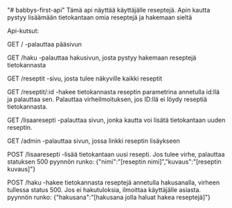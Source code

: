 "# babbys-first-api" 
Tämä api näyttää käyttäjälle reseptejä. Apin kautta pystyy lisäämään tietokantaan
omia reseptejä ja hakemaan sieltä

Api-kutsut: 

GET /
-palauttaa pääsivun

GET /haku
-palauttaa hakusivun, josta pystyy hakemaan reseptejä tietokannasta

GET /reseptit
-sivu, josta tulee näkyville kaikki reseptit

GET /reseptit/:id
-hakee tietokannasta reseptin parametrina annetulla id:llä ja palauttaa sen.
Palauttaa virheilmoituksen, jos ID:llä ei löydy reseptiä tietokannasta.

GET /lisaaresepti
-palauttaa sivun, jonka kautta voi lisätä tietokantaan uuden reseptin.

GET /admin
-palauttaa sivun, jossa linkki reseptin lisäykseen

POST /lisaaresepti
-lisää tietokantaan uusi resepti. Jos tulee virhe, palauttaa statuksen 500
pyynnön runko: {"nimi":"[reseptin nimi]","kuvaus":"[reseptin kuvaus]"}

POST /haku
-hakee tietokannasta reseptejä annetulla hakusanalla, virheen tullessa status 500.
Jos ei hakutuloksia, ilmoittaa käyttäjälle asiasta.
pyynnön runko: {"hakusana":"[hakusana jolla haluat hakea reseptejä]"}
